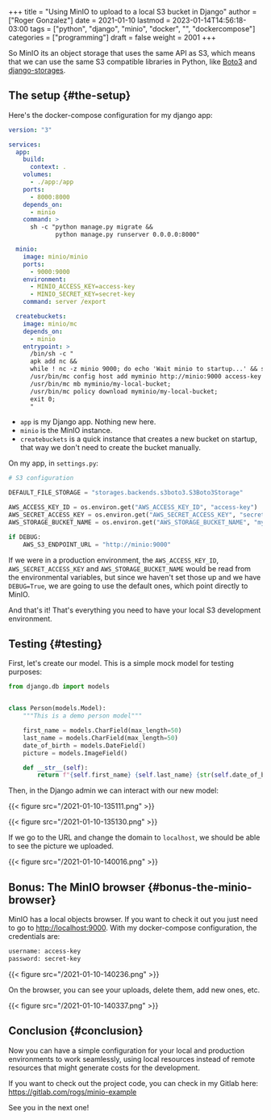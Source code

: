 +++
title = "Using MinIO to upload to a local S3 bucket in Django"
author = ["Roger Gonzalez"]
date = 2021-01-10
lastmod = 2023-01-14T14:56:18-03:00
tags = ["python", "django", "minio", "docker", "", "dockercompose"]
categories = ["programming"]
draft = false
weight = 2001
+++

So MinIO its an object storage that uses the same API as S3, which means that we
can  use the same S3 compatible libraries in Python, like [Boto3](https://pypi.org/project/boto3/) and [django-storages](https://pypi.org/project/django-storages/).


## The setup {#the-setup}

Here's the docker-compose configuration for my django app:

```yaml
version: "3"

services:
  app:
    build:
      context: .
    volumes:
      - ./app:/app
    ports:
      - 8000:8000
    depends_on:
      - minio
    command: >
      sh -c "python manage.py migrate &&
             python manage.py runserver 0.0.0.0:8000"

  minio:
    image: minio/minio
    ports:
      - 9000:9000
    environment:
      - MINIO_ACCESS_KEY=access-key
      - MINIO_SECRET_KEY=secret-key
    command: server /export

  createbuckets:
    image: minio/mc
    depends_on:
      - minio
    entrypoint: >
      /bin/sh -c "
      apk add nc &&
      while ! nc -z minio 9000; do echo 'Wait minio to startup...' && sleep 0.1; done; sleep 5 &&
      /usr/bin/mc config host add myminio http://minio:9000 access-key secret-key;
      /usr/bin/mc mb myminio/my-local-bucket;
      /usr/bin/mc policy download myminio/my-local-bucket;
      exit 0;
      "
```

-   `app` is my Django app. Nothing new here.
-   `minio` is the MinIO instance.
-   `createbuckets` is a quick instance that creates a new bucket on startup, that
    way we don't need to create the bucket manually.

On my app, in `settings.py`:

```python
# S3 configuration

DEFAULT_FILE_STORAGE = "storages.backends.s3boto3.S3Boto3Storage"

AWS_ACCESS_KEY_ID = os.environ.get("AWS_ACCESS_KEY_ID", "access-key")
AWS_SECRET_ACCESS_KEY = os.environ.get("AWS_SECRET_ACCESS_KEY", "secret-key")
AWS_STORAGE_BUCKET_NAME = os.environ.get("AWS_STORAGE_BUCKET_NAME", "my-local-bucket")

if DEBUG:
    AWS_S3_ENDPOINT_URL = "http://minio:9000"
```

If we were in a production environment, the `AWS_ACCESS_KEY_ID`,
`AWS_SECRET_ACCESS_KEY` and `AWS_STORAGE_BUCKET_NAME` would be read from the
environmental variables, but since we haven't set those up and we have
`DEBUG=True`, we are going to use the default ones, which point directly to
MinIO.

And that's it! That's everything you need to have your local S3 development environment.


## Testing {#testing}

First, let's create our model. This is a simple mock model for testing purposes:

```python
from django.db import models


class Person(models.Model):
    """This is a demo person model"""

    first_name = models.CharField(max_length=50)
    last_name = models.CharField(max_length=50)
    date_of_birth = models.DateField()
    picture = models.ImageField()

    def __str__(self):
        return f"{self.first_name} {self.last_name} {str(self.date_of_birth)}"
```

Then, in the Django admin we can interact with our new model:

{{< figure src="/2021-01-10-135111.png" >}}

{{< figure src="/2021-01-10-135130.png" >}}

If we go to the URL and change the domain to `localhost`, we should be able to
see the picture we uploaded.

{{< figure src="/2021-01-10-140016.png" >}}


## Bonus: The MinIO browser {#bonus-the-minio-browser}

MinIO has a local objects browser. If you want to check it out you just need to
go to <http://localhost:9000>. With my docker-compose configuration, the
credentials are:

```bash
username: access-key
password: secret-key
```

{{< figure src="/2021-01-10-140236.png" >}}

On the browser, you can see your uploads, delete them, add new ones, etc.

{{< figure src="/2021-01-10-140337.png" >}}


## Conclusion {#conclusion}

Now you can have a simple configuration for your local and production
environments to work seamlessly, using local resources instead of remote
resources that might generate costs for the development.

If you want to check out the project code, you can check in my Gitlab here:
<https://gitlab.com/rogs/minio-example>

See you in the next one!
